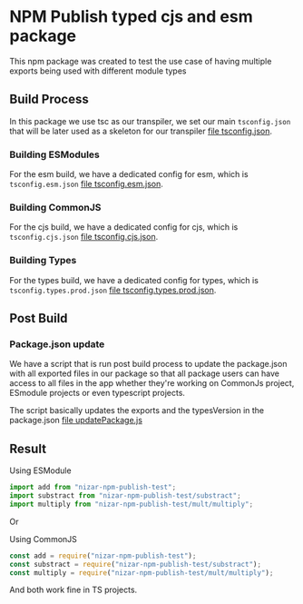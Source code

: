 # NPM Publish typed cjs and esm package

This npm package was created to test the use case of having multiple exports being used with different module types

## Build Process

In this package we use tsc as our transpiler, we set our main `tsconfig.json` that will be later used as a skeleton for our transpiler [file tsconfig.json](tsconfig.json).

### Building ESModules

For the esm build, we have a dedicated config for esm, which is `tsconfig.esm.json` [file tsconfig.esm.json](tsconfig.esm.json).

### Building CommonJS

For the cjs build, we have a dedicated config for cjs, which is `tsconfig.cjs.json` [file tsconfig.cjs.json](tsconfig.cjs.json).

### Building Types

For the types build, we have a dedicated config for types, which is `tsconfig.types.prod.json` [file tsconfig.types.prod.json](tsconfig.types.prod.json).

## Post Build

### Package.json update

We have a script that is run post build process to update the package.json with all exported files in our package so that all package users can have access to all files in the app whether they're working on CommonJs project, ESmodule projects or even typescript projects.

The script basically updates the exports and the typesVersion in the package.json [file updatePackage.js](scripts/updatePackage.js)

## Result

Using ESModule

```typescript
import add from "nizar-npm-publish-test";
import substract from "nizar-npm-publish-test/substract";
import multiply from "nizar-npm-publish-test/mult/multiply";
```

Or

Using CommonJS

```typescript
const add = require("nizar-npm-publish-test");
const substract = require("nizar-npm-publish-test/substract");
const multiply = require("nizar-npm-publish-test/mult/multiply");
```

And both work fine in TS projects.
